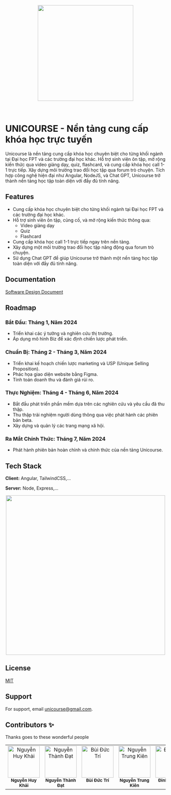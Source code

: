 <p align="center">
  <a href="https://codesandbox.io">
    <img src="https://firebasestorage.googleapis.com/v0/b/nha-trang-ntne.appspot.com/o/Unicourse%20Project%2Fbanner.png?alt=media&token=88960432-0c73-42fa-9ad7-a8b0b3ca9e4f?v=2" height="300px">
  </a>
</p>

&nbsp;

# UNICOURSE - Nền tảng cung cấp khóa học trực tuyến

Unicourse là nền tảng cung cấp khóa học chuyên biệt cho từng khối ngành tại Đại học FPT và các trường đại học khác.
Hỗ trợ sinh viên ôn tập, mở rộng kiến thức qua video giảng dạy, quiz, flashcard, và cung cấp khóa học call 1-1 trực tiếp.
Xây dựng môi trường trao đổi học tập qua forum trò chuyện. Tích hợp công nghệ hiện đại như Angular, NodeJS, và Chat GPT, Unicourse trở thành nền tảng học tập toàn diện với đầy đủ tính năng.


## Features

- Cung cấp khóa học chuyên biệt cho từng khối ngành tại Đại học FPT và các trường đại học khác.
- Hỗ trợ sinh viên ôn tập, củng cố, và mở rộng kiến thức thông qua:
  - Video giảng dạy
  - Quiz
  - Flashcard
- Cung cấp khóa học call 1-1 trực tiếp ngay trên nền tảng.
- Xây dựng một môi trường trao đổi học tập năng động qua forum trò chuyện.
- Sử dụng Chat GPT để giúp Unicourse trở thành một nền tảng học tập toàn diện với đầy đủ tính năng.


## Documentation

[Software Design Document](https://docs.google.com/document/d/100svJjytMkGBTT4i-KDvoF1DIXKZctRp3h0LHXu8ykU/edit?usp=sharing)


## Roadmap

### Bắt Đầu: Tháng 1, Năm 2024
- Triển khai các ý tưởng và nghiên cứu thị trường.
- Áp dụng mô hình Biz để xác định chiến lược phát triển.

### Chuẩn Bị: Tháng 2 - Tháng 3, Năm 2024
- Triển khai kế hoạch chiến lược marketing và USP (Unique Selling Proposition).
- Phác họa giao diện website bằng Figma.
- Tính toán doanh thu và đánh giá rủi ro.

### Thực Nghiệm: Tháng 4 - Tháng 6, Năm 2024
- Bắt đầu phát triển phần mềm dựa trên các nghiên cứu và yêu cầu đã thu thập.
- Thu thập trải nghiệm người dùng thông qua việc phát hành các phiên bản beta.
- Xây dựng và quản lý các trang mạng xã hội.

### Ra Mắt Chính Thức: Tháng 7, Năm 2024
- Phát hành phiên bản hoàn chỉnh và chính thức của nền tảng Unicourse.


## Tech Stack

**Client:** Angular, TailwindCSS,...

**Server:** Node, Express,...

<p align="center">
  <a href="https://codesandbox.io">
    <img src="https://firebasestorage.googleapis.com/v0/b/nha-trang-ntne.appspot.com/o/Unicourse%20Project%2FTeckStack.png?alt=media&token=8a214917-9a3a-4d04-8ea0-e8c335aebfd2/700x500?v=2" height="500px">
  </a>
</p>

## License

[MIT](https://choosealicense.com/licenses/mit/)


## Support

For support, email unicourse@gmail.com.

## Contributors ✨

Thanks goes to these wonderful people

<table>
  <tbody>
    <tr>
      <td align="center" valign="top" width="14.28%">
        <img src="https://firebasestorage.googleapis.com/v0/b/nha-trang-ntne.appspot.com/o/Unicourse%20Project%2Fuser5.jpg?alt=media&token=cfaa77cb-0586-4271-84ad-3ecd9a4f4dd4?v=3?s=100" width="100px" alt="Nguyễn Huy Khải"/>
        <br /><sub><b>Nguyễn Huy Khải</b></sub>
        <br />
      </td>
      <td align="center" valign="top" width="14.28%">
        <img src="https://firebasestorage.googleapis.com/v0/b/nha-trang-ntne.appspot.com/o/Unicourse%20Project%2Fuser4.jpg?alt=media&token=f0af79ce-bdb5-4068-9a2a-386574cd6d6f?v=3?s=100" width="100px;" alt="Nguyễn Thành Đạt"/>
        <br /><sub><b>Nguyễn Thành Đạt</b></sub>
        <br />
      </td>
      <td align="center" valign="top" width="14.28%">
        <img src="https://firebasestorage.googleapis.com/v0/b/nha-trang-ntne.appspot.com/o/Unicourse%20Project%2Fuser2.jpg?alt=media&token=e351005a-248a-434e-99dd-4daeb2dcf74b?v=3?s=100" width="100px;" alt="Bùi Đức Trí"/>
        <br /><sub><b>Bùi Đức Trí</b></sub>
        <br />
      </td>
      <td align="center" valign="top" width="14.28%">
        <img src="https://firebasestorage.googleapis.com/v0/b/nha-trang-ntne.appspot.com/o/Unicourse%20Project%2Fuser1.jpg?alt=media&token=bed92864-256c-4ece-8587-99428a8e4327?v=3?s=100" width="100px;" alt="Nguyễn Trung Kiên"/>
        <br /><sub><b>Nguyễn Trung Kiên</b></sub>
        <br />
      </td>
      <td align="center" valign="top" width="14.28%">
        <img src="https://firebasestorage.googleapis.com/v0/b/nha-trang-ntne.appspot.com/o/Unicourse%20Project%2Fuser3.jpg?alt=media&token=0373717b-596f-4646-bda5-afa7a17ede13?v=3?s=100" width="100px;" alt="Đinh Gia Bảo"/>
        <br /><sub><b>Đinh Gia Bảo</b></sub>
        <br />
      </td>
       <td align="center" valign="top" width="14.28%">
        <img src="https://avatars.githubusercontent.com/u/116641540?v=4" width="100px;" alt="Trần Quang Minh"/>
        <br /><sub><b>Trần Quang Minh</b></sub>
        <br />
      </td>
    </tr>
  </tbody>
</table>

